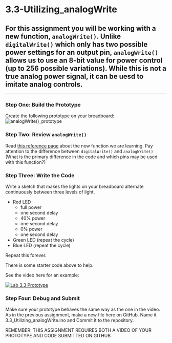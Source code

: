 # 3.3-Utilizing_analogWrite
## For this assignment you will be working with a new function, `analogWrite()`.  Unlike `digitalWrite()` which only has two possible power settings for an output pin, `analogWrite()` allows us to use an 8-bit value for power control (up to 256 possible variations).  While this is not a true analog power signal, it can be uesd to imitate analog controls.
---
### Step One: Build the Prototype
Create the following prototype on your breadboard:
![analogWrite()_prototype](https://github.com/WHS-Robotics-Classes/3.3-Utilizing_analogWrite/blob/main/analogWrite_prototype.PNG?raw=true)

### Step Two: Review `analogWrite()`
Read [this reference page](https://www.arduino.cc/reference/en/language/functions/analog-io/analogwrite/) about the new function we are learning.  Pay attention to the difference between `digitalWrite()` and `analogWrite()` (What is the primary difference in the code and which pins may be used with this function?)

### Step Three: Write the Code
Write a sketch that makes the lights on your breadboard alternate continuously between three levels of light.  
- Red LED
  - full power
  - one second delay
  - 40% power
  - one second delay
  - 0% power
  - one second delay
- Green LED (repeat the cycle)
- Blue LED (repeat the cycle)

Repeat this forever.

There is some starter code above to help.

See the video here for an example: 

[![Lab 3.3 Prototype](http://img.youtube.com/vi/riyNHcp8Qs4/0.jpg)](https://www.youtube.com/watch?v=riyNHcp8Qs4 "Lab 3.3 Prototype")

### Step Four: Debug and Submit
Make sure your prototype behaves the same way as the one in the video. As in the previous assignment, make a new file here on GitHub. Name it 3.3_Utilizing_analogWrite.ino and Commit it to the repository.

REMEMBER: THIS ASSIGNMENT REQUIRES BOTH A VIDEO OF YOUR PROTOTYPE AND CODE SUBMITTED ON GITHUB
